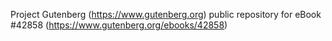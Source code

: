 Project Gutenberg (https://www.gutenberg.org) public repository for eBook #42858 (https://www.gutenberg.org/ebooks/42858)
